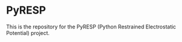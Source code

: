 # PyRESP

This is the repository for the PyRESP (Python Restrained Electrostatic Potential) project.
